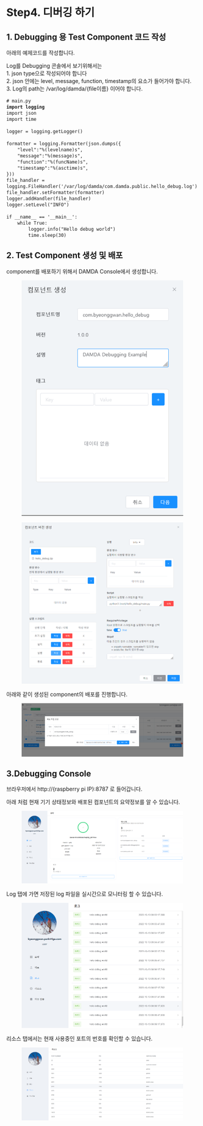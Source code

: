 # Step4. 디버깅 하기

## 1. Debugging 용 Test Component 코드 작성

아래의 예제코드를 작성합니다.

Log를 Debugging 콘솔에서 보기위해서는\
&#x20;   1\.  json type으로 작성되어야 합니다\
&#x20;   2\. json 안에는 level, message, function, timestamp의 요소가 들어가야 합니다.\
&#x20;   3\. Log의 path는 /var/log/damda/{file이름} 이어야 합니다.

<pre><code># main.py
<strong>import logging
</strong>import json
import time

logger = logging.getLogger()

formatter = logging.Formatter(json.dumps({
    "level":"%(levelname)s",
    "message":"%(message)s",
    "function":"%(funcName)s",
    "timestamp":"%(asctime)s",
}))
file_handler = logging.FileHandler('/var/log/damda/com.damda.public.hello_debug.log')
file_handler.setFormatter(formatter)
logger.addHandler(file_handler)
logger.setLevel("INFO")

if __name__ == '__main__':
    while True:
        logger.info("Hello debug world")
        time.sleep(30)</code></pre>

## 2. Test Component 생성 및 배포

component를 배포하기 위해서 DAMDA Console에서 생성합니다.

<figure><img src="../.gitbook/assets/image (16) (2).png" alt=""><figcaption></figcaption></figure>

<figure><img src="../.gitbook/assets/image (8).png" alt=""><figcaption></figcaption></figure>

아래와 같이 생성된 component의 배포를 진행합니다.

<figure><img src="../.gitbook/assets/image (10) (1) (1).png" alt=""><figcaption></figcaption></figure>

## 3.Debugging Console

브라우저에서 http://{raspberry pi IP}:8787 로 들어갑니다.

아래 처럼 현재 기기 상태정보와 배포된 컴포넌트의 요약정보를 알 수 있습니다.

<figure><img src="../.gitbook/assets/image (4).png" alt=""><figcaption></figcaption></figure>

Log 탭에 가면 저장된 log 파일을 실시간으로 모니터링 할 수 있습니다.

<figure><img src="../.gitbook/assets/image (7) (2) (1).png" alt=""><figcaption></figcaption></figure>

리소스 탭에서는 현재 사용중인 포트의 번호를 확인할 수 있습니다.

<figure><img src="../.gitbook/assets/image (6) (2).png" alt=""><figcaption></figcaption></figure>

